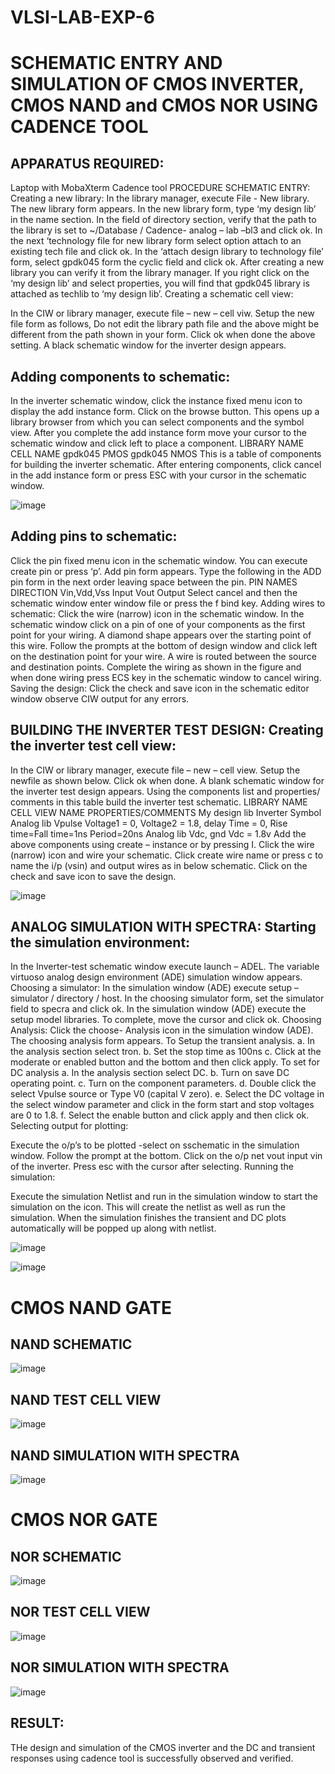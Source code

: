 # VLSI-LAB-EXP-6
# SCHEMATIC ENTRY AND SIMULATION OF CMOS INVERTER, CMOS NAND and CMOS NOR USING CADENCE TOOL

## APPARATUS REQUIRED:

Laptop with MobaXterm
Cadence tool PROCEDURE SCHEMATIC ENTRY: Creating a new library:
In the library manager, execute File - New library. The new library form appears.
In the new library form, type ‘my design lib’ in the name section.
In the field of directory section, verify that the path to the library is set to ~/Database / Cadence- analog – lab –bl3 and click ok.
In the next ‘technology file for new library form select option attach to an existing tech file and click ok.
In the ‘attach design library to technology file’ form, select gpdk045 form the cyclic field and click ok.
After creating a new library you can verify it from the library manager.
If you right click on the ‘my design lib’ and select properties, you will find that gpdk045 library is attached as techlib to ‘my design lib’.
Creating a schematic cell view:

In the CIW or library manager, execute file – new – cell viw.
Setup the new file form as follows, Do not edit the library path file and the above might be different from the path shown in your form.
Click ok when done the above setting. A black schematic window for the inverter design appears.
## Adding components to schematic:

In the inverter schematic window, click the instance fixed menu icon to display the add instance form.
Click on the browse button. This opens up a library browser from which you can select components and the symbol view.
After you complete the add instance form move your cursor to the schematic window and click left to place a component. LIBRARY NAME CELL NAME gpdk045 PMOS gpdk045 NMOS
This is a table of components for building the inverter schematic.
After entering components, click cancel in the add instance form or press ESC with your cursor in the schematic window.


![image](https://github.com/Rakeshraki-007/VLSI-LAB-EXP-6/assets/161815387/8d030c20-54ff-4925-acf6-f34d16239b44)


## Adding pins to schematic:

Click the pin fixed menu icon in the schematic window. You can execute create pin or press ‘p’.
Add pin form appears. Type the following in the ADD pin form in the next order leaving space between the pin. PIN NAMES DIRECTION Vin,Vdd,Vss Input Vout Output
Select cancel and then the schematic window enter window file or press the f bind key. Adding wires to schematic:
Click the wire (narrow) icon in the schematic window.
In the schematic window click on a pin of one of your components as the first point for your wiring. A diamond shape appears over the starting point of this wire.
Follow the prompts at the bottom of design window and click left on the destination point for your wire. A wire is routed between the source and destination points.
Complete the wiring as shown in the figure and when done wiring press ECS key in the schematic window to cancel wiring.
Saving the design: Click the check and save icon in the schematic editor window observe CIW output for any errors.

## BUILDING THE INVERTER TEST DESIGN: Creating the inverter test cell view:

In the CIW or library manager, execute file – new – cell view.
Setup the newfile as shown below.
Click ok when done. A blank schematic window for the inverter test design appears.
Using the components list and properties/ comments in this table build the inverter test schematic. LIBRARY NAME CELL VIEW NAME PROPERTIES/COMMENTS My design lib Inverter Symbol Analog lib Vpulse Voltage1 = 0, Voltage2 = 1.8, delay Time = 0, Rise time=Fall time=1ns Period=20ns Analog lib Vdc, gnd Vdc = 1.8v
Add the above components using create – instance or by pressing I.
Click the wire (narrow) icon and wire your schematic.
Click create wire name or press c to name the i/p (vsin) and output wires as in below schematic.
Click on the check and save icon to save the design.


![image](https://github.com/Rakeshraki-007/VLSI-LAB-EXP-6/assets/161815387/ee6c2872-2746-4ab7-9533-2ac4f1bc13dc)


## ANALOG SIMULATION WITH SPECTRA: Starting the simulation environment:

In the Inverter-test schematic window execute launch – ADEL. The variable virtuoso analog design environment (ADE) simulation window appears. Choosing a simulator:
In the simulation window (ADE) execute setup – simulator / directory / host.
In the choosing simulator form, set the simulator field to specra and click ok.
In the simulation window (ADE) execute the setup model libraries. To complete, move the cursor and click ok. Choosing Analysis:
Click the choose- Analysis icon in the simulation window (ADE).
The choosing analysis form appears.
To Setup the transient analysis. a. In the analysis section select tron. b. Set the stop time as 100ns c. Click at the moderate or enabled button and the bottom and then click apply.
To set for DC analysis a. In the analysis section select DC. b. Turn on save DC operating point. c. Turn on the component parameters. d. Double click the select Vpulse source or Type V0 (capital V zero). e. Select the DC voltage in the select window parameter and click in the form start and stop voltages are 0 to 1.8. f. Select the enable button and click apply and then click ok.
Selecting output for plotting:

Execute the o/p’s to be plotted -select on sschematic in the simulation window.
Follow the prompt at the bottom. Click on the o/p net vout input vin of the inverter. Press esc with the cursor after selecting.
Running the simulation:

Execute the simulation Netlist and run in the simulation window to start the simulation on the icon. This will create the netlist as well as run the simulation.
When the simulation finishes the transient and DC plots automatically will be popped up along with netlist.


![image](https://github.com/Rakeshraki-007/VLSI-LAB-EXP-6/assets/161815387/7d6e04b0-e9af-4c1e-afb6-ca3b4536851b)

![image](https://github.com/Rakeshraki-007/VLSI-LAB-EXP-6/assets/161815387/323476c2-98b5-48bd-aa5b-c2f6aec4a125)



# CMOS NAND GATE

## NAND SCHEMATIC


![image](https://github.com/Rakeshraki-007/VLSI-LAB-EXP-6/assets/161815387/e342a429-9e4f-43f1-a122-c3294f70ac08)



## NAND TEST CELL VIEW


![image](https://github.com/Rakeshraki-007/VLSI-LAB-EXP-6/assets/161815387/d940f151-1959-4e72-88ac-61b1bcf53cea)


## NAND SIMULATION WITH SPECTRA


![image](https://github.com/Rakeshraki-007/VLSI-LAB-EXP-6/assets/161815387/c12ed84f-1ea3-4178-8144-5f716730242f)


# CMOS NOR GATE

## NOR SCHEMATIC


![image](https://github.com/Rakeshraki-007/VLSI-LAB-EXP-6/assets/161815387/d902cd54-bc3d-4557-a84e-5e4d65074170)


## NOR TEST CELL VIEW


![image](https://github.com/Rakeshraki-007/VLSI-LAB-EXP-6/assets/161815387/5f801cb5-d1b3-46e4-8281-43a8e84253ed)


## NOR SIMULATION WITH SPECTRA


![image](https://github.com/Rakeshraki-007/VLSI-LAB-EXP-6/assets/161815387/70533560-618c-46b5-8fe4-45b83e520569)


## RESULT:
THe design and simulation of the CMOS inverter and the DC and transient responses using cadence tool is successfully observed and verified.











